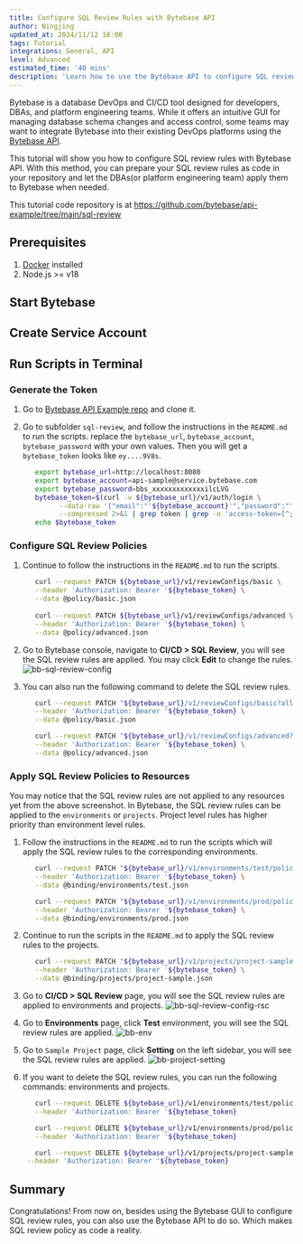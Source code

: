 ```yaml
---
title: Configure SQL Review Rules with Bytebase API
author: Ningjing
updated_at: 2024/11/12 18:00
tags: Tutorial
integrations: General, API
level: Advanced
estimated_time: '40 mins'
description: 'Learn how to use the Bytebase API to configure SQL review rules in Bytebase'
---
```


Bytebase is a database DevOps and CI/CD tool designed for developers, DBAs, and platform engineering teams. While it offers an intuitive GUI for managing database schema changes and access control, some teams may want to integrate Bytebase into their existing DevOps platforms using the [Bytebase API](/docs/api/overview/).

This tutorial will show you how to configure SQL review rules with Bytebase API. With this method, you can prepare your SQL review rules as code in your repository and let the DBAs(or platform engineering team) apply them to Bytebase when needed.

<HintBlock type="info">

This tutorial code repository is at https://github.com/bytebase/api-example/tree/main/sql-review

</HintBlock>

## Prerequisites

1. [Docker](https://www.docker.com/) installed
1. Node.js >= v18

## Start Bytebase

<IncludeBlock url="/docs/share/tutorials/start-bytebase"></IncludeBlock>

## Create Service Account

<IncludeBlock url="/docs/share/tutorials/create-service-account"></IncludeBlock>

## Run Scripts in Terminal

### Generate the Token

1. Go to [Bytebase API Example
   repo](https://github.com/bytebase/api-example) and clone it.

1. Go to subfolder `sql-review`, and follow the instructions in the `README.md` to run the scripts. replace the `bytebase_url`, `bytebase_account`, `bytebase_password` with your own values. Then you will get a `bytebase_token` looks like `ey....9V8s`.

   ```bash
      export bytebase_url=http://localhost:8080
      export bytebase_account=api-sample@service.bytebase.com
      export bytebase_password=bbs_xxxxxxxxxxxxxilcLVG
      bytebase_token=$(curl -v ${bytebase_url}/v1/auth/login \
            --data-raw '{"email":"'${bytebase_account}'","password":"'${bytebase_password}'","web":true}' \
            --compressed 2>&1 | grep token | grep -o 'access-token=[^;]*;' | grep -o '[^;]*' | sed 's/access-token=//g; s/;//g')
      echo $bytebase_token
   ```

### Configure SQL Review Policies

1. Continue to follow the instructions in the `README.md` to run the scripts.

   ```bash
      curl --request PATCH ${bytebase_url}/v1/reviewConfigs/basic \
      --header 'Authorization: Bearer '${bytebase_token} \
      --data @policy/basic.json
      
      curl --request PATCH ${bytebase_url}/v1/reviewConfigs/advanced \
      --header 'Authorization: Bearer '${bytebase_token} \
      --data @policy/advanced.json
   ```

1. Go to Bytebase console, navigate to **CI/CD > SQL Review**, you will see the SQL review rules are applied. You may click **Edit** to change the rules.
   ![bb-sql-review-config](/content/docs/tutorials/api-sql-review/bb-sql-review-config.webp)

1. You can also run the following command to delete the SQL review rules.

   ```bash
      curl --request PATCH "${bytebase_url}/v1/reviewConfigs/basic?allow_missing=true&update_mask=rules" \
      --header 'Authorization: Bearer '${bytebase_token} \
      --data @policy/basic.json

      curl --request PATCH "${bytebase_url}/v1/reviewConfigs/advanced?allow_missing=true&update_mask=rules" \
      --header 'Authorization: Bearer '${bytebase_token} \
      --data @policy/advanced.json
   ```

### Apply SQL Review Policies to Resources

You may notice that the SQL review rules are not applied to any resources yet from the above screenshot. In Bytebase, the SQL review rules can be applied to the `environments` or `projects`. Project level rules has higher priority than environment level rules.

1. Follow the instructions in the `README.md` to run the scripts which will apply the SQL review rules to the corresponding environments.

   ```bash
      curl --request PATCH "${bytebase_url}/v1/environments/test/policies/tag?allow_missing=true&update_mask=payload" \
      --header 'Authorization: Bearer '${bytebase_token} \
      --data @binding/environments/test.json

      curl --request PATCH "${bytebase_url}/v1/environments/prod/policies/tag?allow_missing=true&update_mask=payload" \
      --header 'Authorization: Bearer '${bytebase_token} \
      --data @binding/environments/prod.json
   ```

1. Continue to run the scripts in the `README.md` to apply the SQL review rules to the projects.

   ```bash
      curl --request PATCH "${bytebase_url}/v1/projects/project-sample/policies/tag?allow_missing=true&update_mask=payload" \
      --header 'Authorization: Bearer '${bytebase_token} \
      --data @binding/projects/project-sample.json
   ```

1. Go to **CI/CD > SQL Review** page, you will see the SQL review rules are applied to environments and projects.
   ![bb-sql-review-config-rsc](/content/docs/tutorials/api-sql-review/bb-sql-review-config-rsc.webp)

1. Go to **Environments** page, click **Test** environment, you will see the SQL review rules are applied.
   ![bb-env](/content/docs/tutorials/api-sql-review/bb-env.webp)

1. Go to `Sample Project` page, click **Setting** on the left sidebar, you will see the SQL review rules are applied.
   ![bb-project-setting](/content/docs/tutorials/api-sql-review/bb-project-setting.webp)

1. If you want to delete the SQL review rules, you can run the following commands: environments and projects.

   ```bash
      curl --request DELETE ${bytebase_url}/v1/environments/test/policies/tag \
      --header 'Authorization: Bearer '${bytebase_token}

      curl --request DELETE ${bytebase_url}/v1/environments/prod/policies/tag \
      --header 'Authorization: Bearer '${bytebase_token}
   ```

   ```bash
      curl --request DELETE ${bytebase_url}/v1/projects/project-sample/policies/tag \
    --header 'Authorization: Bearer '${bytebase_token}
   ```

## Summary

Congratulations! From now on, besides using the Bytebase GUI to configure SQL review rules, you can also use the Bytebase API to do so. Which makes SQL review policy as code a reality.
